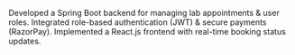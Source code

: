 Developed a Spring Boot backend for managing lab appointments & user roles.
Integrated role-based authentication (JWT) & secure payments (RazorPay).
Implemented a React.js frontend with real-time booking status updates.

